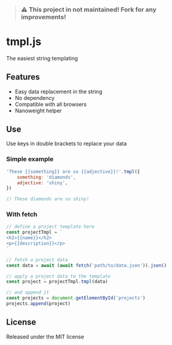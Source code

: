 > ### ⚠️ This project in not maintained! Fork for any improvements!

# tmpl.js

The easiest string templating

## Features

- Easy data replacement in the string
- No dependency
- Compatible with all browsers
- Nanoweight helper

## Use

Use keys in double brackets to replace your data

### Simple example
```js
'These {{something}} are so {{adjective}}!'.tmpl({
    something: 'diamonds',
    adjective: 'shiny',
})

// These diamonds are so shiny!
```

### With fetch
```js
// define a project template here
const projectTmpl = `
<h2>{{name}}</h2>
<p>{{description}}</p>
`

// fetch a project data
const data = await (await fetch('path/to/data.json')).json()

// apply a project data to the template
const project = projectTmpl.tmpl(data)

// and append it
const projects = document.getElementById('projects')
projects.append(project)
```

## License

Released under the MIT license
